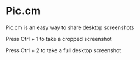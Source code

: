 Pic.cm
======
Pic.cm is an easy way to share desktop screenshots

Press Ctrl + 1 to take a cropped screenshot

Press Ctrl + 2 to take a full desktop screenshot



